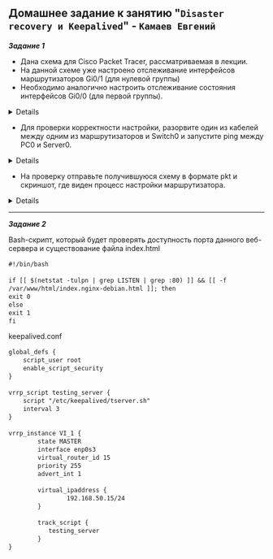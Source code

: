 ## Домашнее задание к занятию "`Disaster recovery и Keepalived`" - `Камаев Евгений`

***Задание 1***

* Дана схема для Cisco Packet Tracer, рассматриваемая в лекции.
* На данной схеме уже настроено отслеживание интерфейсов маршрутизаторов Gi0/1 (для нулевой группы)
* Необходимо аналогично настроить отслеживание состояния интерфейсов Gi0/0 (для первой группы).

<details>

![Screnshot](https://github.com/7Evgen7/Netology/blob/main/JPG/SFLT_01/10_1_1_1_.jpg)
![Screnshot](https://github.com/7Evgen7/Netology/blob/main/JPG/SFLT_01/10_1_1_1__.jpg)

</details>

* Для проверки корректности настройки, разорвите один из кабелей между одним из маршрутизаторов и Switch0 и запустите ping между PC0 и Server0.

<details>

![Screnshot](https://github.com/7Evgen7/Netology/blob/main/JPG/SFLT_01/10_1_1_1.jpg)

</details>

* На проверку отправьте получившуюся схему в формате pkt и скриншот, где виден процесс настройки маршрутизатора.


<details>

![Screnshot](https://github.com/7Evgen7/Netology/blob/main/JPG/8_05-Smon/9_05_1.jpg)

</details>

---

***Задание 2***


Bash-скрипт, который будет проверять доступность порта данного веб-сервера и существование файла index.html
```
#!/bin/bash

if [[ $(netstat -tulpn | grep LISTEN | grep :80) ]] && [[ -f /var/www/html/index.nginx-debian.html ]]; then
exit 0
else
exit 1
fi
```

keepalived.conf
```
global_defs {
    script_user root
    enable_script_security
}

vrrp_script testing_server {
    script "/etc/keepalived/tserver.sh"
    interval 3
}

vrrp_instance VI_1 {
        state MASTER
        interface enp0s3
        virtual_router_id 15
        priority 255
        advert_int 1

        virtual_ipaddress {
                192.168.50.15/24
        }

        track_script {
           testing_server
        }
}
```
